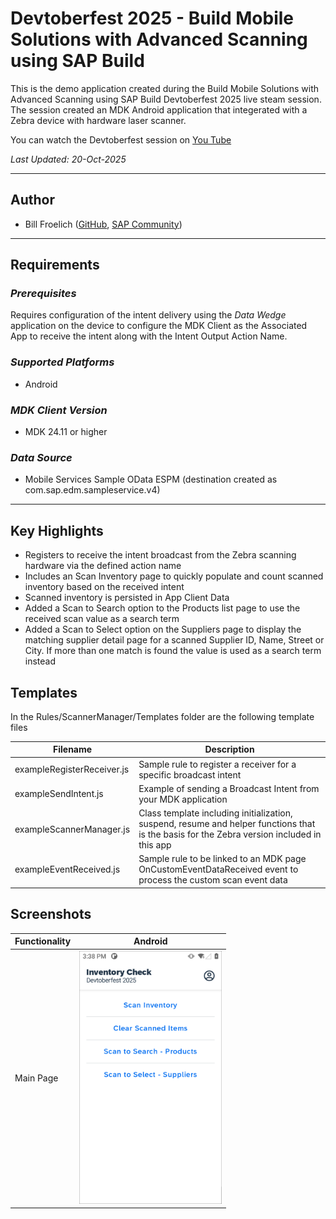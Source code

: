 # Devtoberfest 2025 - Build Mobile Solutions with Advanced Scanning using SAP Build

This is the demo application created during the Build Mobile Solutions with Advanced Scanning using SAP Build Devtoberfest 2025 live steam session.  The session created an MDK Android application that integerated with a Zebra device with hardware laser scanner.

You can watch the Devtoberfest session on [You Tube](https://www.youtube.com/watch?v=Qy3VDqQedjM)

*Last Updated: 20-Oct-2025*

***

## Author

* Bill Froelich ([GitHub](https://github.com/billfroelich), [SAP Community](https://people.sap.com/bill.froelich))

***

## Requirements

### *Prerequisites*
Requires configuration of the intent delivery using the *Data Wedge* application on the device to configure the MDK Client as the Associated App to receive the intent along with the Intent Output Action Name.

### *Supported Platforms*

* Android

### *MDK Client Version*

* MDK 24.11 or higher

### *Data Source*

* Mobile Services Sample OData ESPM (destination created as com.sap.edm.sampleservice.v4)

***

## Key Highlights

* Registers to receive the intent broadcast from the Zebra scanning hardware via the defined action name
* Includes an Scan Inventory page to quickly populate and count scanned inventory based on the received intent
* Scanned inventory is persisted in App Client Data
* Added a Scan to Search option to the Products list page to use the received scan value as a search term
* Added a Scan to Select option on the Suppliers page to display the matching supplier detail page for a scanned Supplier ID, Name, Street or City.  If more than one match is found the value is used as a search term instead

## Templates 
In the Rules/ScannerManager/Templates folder are the following template files

| Filename | Description |
| --- | --- |
| exampleRegisterReceiver.js | Sample rule to register a receiver for a specific broadcast intent |
| exampleSendIntent.js | Example of sending a Broadcast Intent from your MDK application |
| exampleScannerManager.js | Class template including initialization, suspend, resume and helper functions that is the basis for the Zebra version included in this app | 
| exampleEventReceived.js | Sample rule to be linked to an MDK page OnCustomEventDataReceived event to process the custom scan event data | 

## Screenshots

| Functionality | Android |
| --- | --- |
| Main Page | <img src="./Screenshots/Android.png" alt="MDK" width="228" style="max-height:450px; object-fit:contain;" /> |
